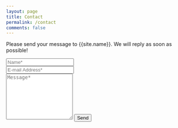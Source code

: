 ```yaml
---
layout: page
title: Contact
permalink: /contact
comments: false
---
```


<form action="https://formspree.io/{{site.key}}" method="POST">    
<p class="mb-4">Please send your message to {{site.name}}. We will reply as soon as possible!</p>
<div class="form-group row">
<div class="col-md-6">
<input class="form-control" type="text" name="name" placeholder="Name*" required>
</div>
<div class="col-md-6">
<input class="form-control" type="email" name="_replyto" placeholder="E-mail Address*" required>
</div>
</div>
<textarea rows="8" class="form-control mb-3" name="message" placeholder="Message*" required></textarea>    
<input class="btn btn-dark" type="submit" value="Send">
</form>